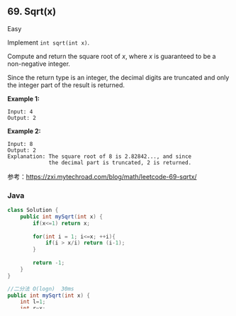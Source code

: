 ## 69. Sqrt(x)

Easy

Implement `int sqrt(int x)`.

Compute and return the square root of *x*, where *x* is guaranteed to be a non-negative integer.

Since the return type is an integer, the decimal digits are truncated and only the integer part of the result is returned.

**Example 1:**

```
Input: 4
Output: 2
```

**Example 2:**

```
Input: 8
Output: 2
Explanation: The square root of 8 is 2.82842..., and since 
             the decimal part is truncated, 2 is returned.
```

参考：https://zxi.mytechroad.com/blog/math/leetcode-69-sqrtx/

### Java

````java
class Solution {
    public int mySqrt(int x) {
        if(x<=1) return x;
        
        for(int i = 1; i<=x; ++i){
            if(i > x/i) return (i-1);
        }
        
        return -1;
    }
}

//二分法 O(logn)  30ms
public int mySqrt(int x) {
    int l=1;
    int r=x;

    while(l<=r){
        int m = (l+r)/2;
        if(m>x/m){
            r=m-1;
        }else{
            l=m+1;
        }    
    }
    return r;
}

//牛顿法 O(logn) 
public int mySqrt(int a) {    
    long x = a;
    while (x * x > a)
        x = (x + a / x) / 2;    
    return (int)x;
}
````

### Python

````python
class Solution:
    def mySqrt(self, x):
        """
        :type x: int
        :rtype: int
        """
        a=x
        
        while x*x > a:
            x = (x + a//x) //2
        
        return x

# 二分法
class Solution:
    def mySqrt(self, x):
        """
        :type x: int
        :rtype: int
        """
        l=1
        r=x
        while l<=r:
            m = (l+r)//2
            if m*m > x:
                r = m-1
            else:
                l = m+1
        return r

# 牛顿法
class Solution:
  def mySqrt(self, a):
    x = a
    while x * x > a:
      x = (x + a // x) // 2
    return x
````